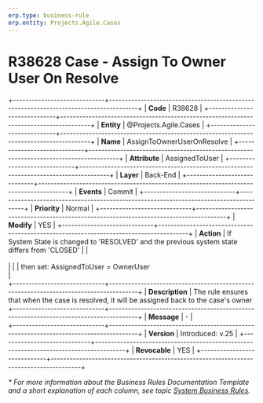 ```yaml
---
erp.type: business-rule
erp.entity: Projects.Agile.Cases
---
```


# R38628 Case - Assign To Owner User On Resolve
+-----------------------------+---------------------------------------------------------------------------------------+
| **Code**                    | R38628                                                                                |
+-----------------------------+---------------------------------------------------------------------------------------+
| **Entity**                  | @Projects.Agile.Cases                                                                 |
+-----------------------------+---------------------------------------------------------------------------------------+
| **Name**                    | AssignToOwnerUserOnResolve                                                            |
+-----------------------------+---------------------------------------------------------------------------------------+
| **Attribute**               | AssignedToUser                                                                        |
+-----------------------------+---------------------------------------------------------------------------------------+
| **Layer**                   | Back-End                                                                              |
+-----------------------------+---------------------------------------------------------------------------------------+
| **Events**                  | Commit                                                                                |
+-----------------------------+---------------------------------------------------------------------------------------+
| **Priority**                | Normal                                                                                |
+-----------------------------+---------------------------------------------------------------------------------------+
| **Modify**                  | YES                                                                                   |
+-----------------------------+---------------------------------------------------------------------------------------+
| **Action**                  | If System State is changed to 'RESOLVED' and the previous system state differs from 'CLOSED'
|                             | <br></br>                                                                             |
|                             | then set: AssignedToUser = OwnerUser <br>                                             |   
+-----------------------------+---------------------------------------------------------------------------------------+
| **Description**             | The rule ensures that when the case is resolved, it will be assigned back to the case's owner
+-----------------------------+---------------------------------------------------------------------------------------+
| **Message**                 | \-                                                                                    |                  
+-----------------------------+---------------------------------------------------------------------------------------+
| **Version**                 | Introduced: v.25                                                                      |
+-----------------------------+---------------------------------------------------------------------------------------+
| **Revocable**               | YES                                                                                   |
+-----------------------------+---------------------------------------------------------------------------------------+

*\* For more information about the Business Rules Documentation Template and a short explanation of each column, see
topic [System Business Rules](../templates/template-description-system-business-rules.md).*
